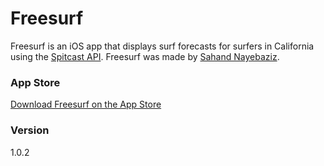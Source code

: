 # Freesurf

Freesurf is an iOS app that displays surf forecasts for surfers in California using the [Spitcast API]. Freesurf was made by [Sahand Nayebaziz].

### App Store

[Download Freesurf on the App Store]

### Version
1.0.2

[Spitcast API]:http://spitcast.com/
[Sahand Nayebaziz]:http://sahand.me/
[Download Freesurf on the App Store]:https://itunes.apple.com/us/app/freesurf/id921063438?mt=8
